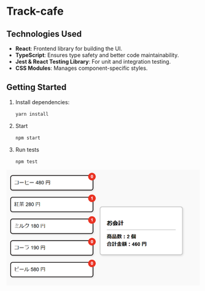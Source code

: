 # Track-cafe

## Technologies Used
- **React**: Frontend library for building the UI.
- **TypeScript**: Ensures type safety and better code maintainability.
- **Jest & React Testing Library**: For unit and integration testing.
- **CSS Modules**: Manages component-specific styles.

## Getting Started
1. Install dependencies:
   ```bash
   yarn install
   ```
2. Start
   ```bash
   npm start
   ```
3. Run tests
   ```bash
   npm test
   ```

![Logo](./public/demo.png)
